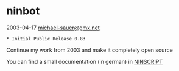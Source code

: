 ninbot
======

2003-04-17    <michael-sauer@gmx.net>

	* Initial Public Release 0.83


Continue my work from 2003 and make it completely open source

You can find a small documentation (in german) in [NINSCRIPT](NINSCRIPT.md "ninScript Documentation")
